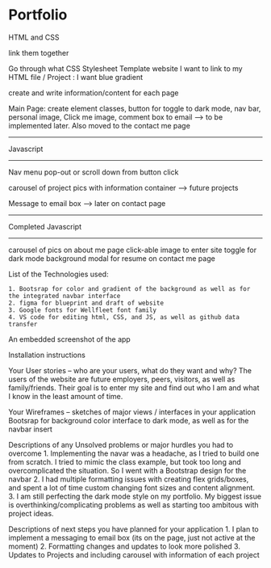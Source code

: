 # Portfolio

HTML and CSS

<!-- create the webpages  -->


link them together 

Go through what CSS Stylesheet Template website I want to link to my HTML file / Project 
    : I want blue gradient

create and write information/content for each page 

Main Page: 
    create element classes, 
    button for toggle to dark mode, 
    nav bar, 
    personal image, 
    Click me image, 
    comment box to email  --> to be implemented later. Also moved to the contact me page
__________________________________________

Javascript
__________________________________________

Nav menu pop-out or scroll down from button click

carousel of project pics with information container --> future projects

Message to email box --> later on contact page
________________________
Completed Javascript 
________________________
carousel of pics on about me page
click-able image to enter site
toggle for dark mode background 
modal for resume on contact me page

List of the Technologies used:

    1. Bootsrap for color and gradient of the background as well as for the integrated navbar interface
    2. figma for blueprint and draft of website 
    3. Google fonts for Wellfleet font family
    4. VS code for editing html, CSS, and JS, as well as github data transfer


 An embedded screenshot of the app

 Installation instructions

 Your User stories – who are your users, what do they want and why?
 The users of the website are future employers, peers, visitors, as well as family/friends. Their goal is to enter my site and find out who I am and what I know in the least amount of time.

 Your Wireframes – sketches of major views / interfaces in your application
 Bootsrap for background color interface to dark mode, as well as for the navbar insert

 Descriptions of any Unsolved problems or major hurdles you had to overcome
    1. Implementing the navar was a headache, as I tried to build one from scratch. I tried to mimic the class example, but took too long and overcomplicated the situation. So I went with a Bootstrap design for the navbar
    2. I had multiple formatting issues with creating flex grids/boxes, and spent a lot of time custom changing font sizes and content alignment.
    3. I am still perfecting the dark mode style on my portfolio. My biggest issue is overthinking/complicating problems as well as starting too ambitous with project ideas.

 Descriptions of next steps you have planned for your application
    1. I plan to implement a messaging to email box (its on the page, just not active at the moment)
    2. Formatting changes and updates to look more polished
    3. Updates to Projects and including carousel with information of each project